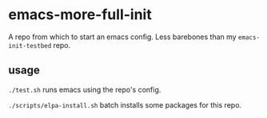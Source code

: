 emacs-more-full-init
====================

A repo from which to start an emacs config. Less barebones than my
`emacs-init-testbed` repo.

usage
-----

`./test.sh` runs emacs using the repo's config.

`./scripts/elpa-install.sh` batch installs some packages for this
repo.

